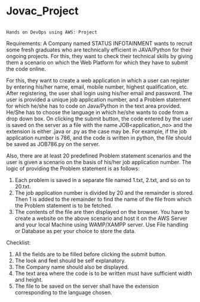 # Jovac_Project


                                                                      Hands on DevOps using AWS: Project
                                                                      
                                                                      
Requirements:
A Company named STATUS INFOTAINMENT wants to recruit some fresh graduates who are 
technically efficient in JAVA/Python for their ongoing projects. For this, they want to check their 
technical skills by giving them a scenario on which the Web Platform for which they have to 
submit the code online. 


For this, they want to create a web application in which a user can register by entering his/her 
name, email, mobile number, highest qualification, etc. After registering, the user shall login 
using his/her email and password. The user is provided a unique job application number, and a 
Problem statement for which he/she has to code on Java/Python in the text area provided. 
He/She has to choose the language in which he/she wants to code from a drop down box. On 
clicking the submit button, the code entered by the user is saved on the server as a file with the 
name JOB<application_no> and the extension is either .java or .py as the case may be. For 
example, if the job application number is 786, and the code is written in python, the file should 
be saved as JOB786.py on the server.


Also, there are at least 20 predefined Problem statement scenarios and the user is given a 
scenario on the basis of his/her job application number. The logic of providing the Problem 
statement is as follows:
1. Each problem is saved in a separate file named 1.txt, 2.txt, and so on to 20.txt.
2. The job application number is divided by 20 and the remainder is stored. Then 1 is added to 
the remainder to find the name of the file from which the Problem statement is to be fetched.
3. The contents of the file are then displayed on the browser.
You have to create a website on the above scenario and host it on the AWS Server and your 
local Machine using WAMP/XAMPP server. Use File handling or Database as per your choice to 
store the data.


Checklist:
1. All the fields are to be filled before clicking the submit button.
2. The look and feel should be self explanatory.
3. The Company name should also be displayed.
4. The text area where the code is to be written must have sufficient width and height.
5. The file to be saved on the server shall have the extension corresponding to the language chosen.
